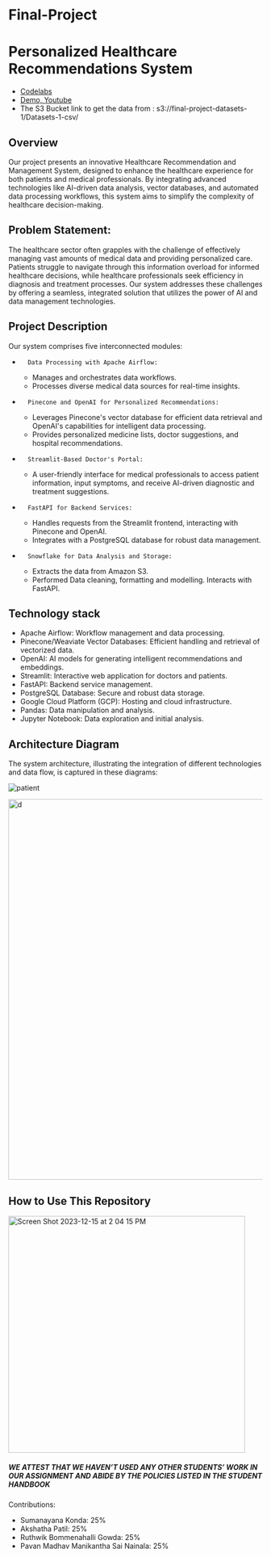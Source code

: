# Final-Project

# Personalized Healthcare Recommendations System

- [Codelabs](https://codelabs-preview.appspot.com/?file_id=12xSA54puYEnSkJqp-kGrLlwYCNaAwCsE7-ozc-PrYOQ#0)
- [Demo, Youtube](https://www.youtube.com/watch?v=PVPjS4fYrCw)
- The S3 Bucket link to get the data from : s3://final-project-datasets-1/Datasets-1-csv/

## Overview
Our project presents an innovative Healthcare Recommendation and Management System, designed to enhance the healthcare experience for both patients and medical professionals. By integrating advanced technologies like AI-driven data analysis, vector databases, and automated data processing workflows, this system aims to simplify the complexity of healthcare decision-making.


## Problem Statement:

The healthcare sector often grapples with the challenge of effectively managing vast amounts of medical data and providing personalized care. Patients struggle to navigate through this information overload for informed healthcare decisions, while healthcare professionals seek efficiency in diagnosis and treatment processes. Our system addresses these challenges by offering a seamless, integrated solution that utilizes the power of AI and data management technologies.


## Project Description
Our system comprises five interconnected modules:
* 		Data Processing with Apache Airflow:
    * Manages and orchestrates data workflows.
    * Processes diverse medical data sources for real-time insights.
* 		Pinecone and OpenAI for Personalized Recommendations:
    * Leverages Pinecone's vector database for efficient data retrieval and OpenAI's capabilities for intelligent data processing.
    * Provides personalized medicine lists, doctor suggestions, and hospital recommendations.
* 		Streamlit-Based Doctor's Portal:
    * A user-friendly interface for medical professionals to access patient information, input symptoms, and receive AI-driven diagnostic and treatment suggestions.
* 		FastAPI for Backend Services:
    * Handles requests from the Streamlit frontend, interacting with Pinecone and OpenAI.
    * Integrates with a PostgreSQL database for robust data management.
* 		Snowflake for Data Analysis and Storage:
    * Extracts the data from Amazon S3.
    * Performed Data cleaning, formatting and modelling. Interacts with FastAPI.


## Technology stack
* Apache Airflow: Workflow management and data processing.
* Pinecone/Weaviate Vector Databases: Efficient handling and retrieval of vectorized data.
* OpenAI: AI models for generating intelligent recommendations and embeddings.
* Streamlit: Interactive web application for doctors and patients.
* FastAPI: Backend service management.
* PostgreSQL Database: Secure and robust data storage.
* Google Cloud Platform (GCP): Hosting and cloud infrastructure.
* Pandas: Data manipulation and analysis.
* Jupyter Notebook: Data exploration and initial analysis.



## Architecture Diagram

The system architecture, illustrating the integration of different technologies and data flow, is captured in these diagrams:

![patient](https://github.com/BigDataIA-Fall2023-Team3/Final-Project/assets/114708712/dbb98393-3be4-4452-a079-ed6109a4a73c)

<img width="754" alt="d" src="https://github.com/BigDataIA-Fall2023-Team3/Final-Project/assets/114708712/e99be4de-9581-4054-8ec4-c73a6547c056">




## How to Use This Repository

<img width="469" alt="Screen Shot 2023-12-15 at 2 04 15 PM" src="https://github.com/BigDataIA-Fall2023-Team3/Final-Project/assets/114708712/da6ff63a-7045-41b8-b0d3-deba2c0b6662">



##### WE ATTEST THAT WE HAVEN’T USED ANY OTHER STUDENTS’ WORK IN OUR ASSIGNMENT AND ABIDE BY THE POLICIES LISTED IN THE STUDENT HANDBOOK

Contributions:
- Sumanayana Konda: 25%
- Akshatha Patil: 25%
- Ruthwik Bommenahalli Gowda: 25%
- Pavan Madhav Manikantha Sai Nainala: 25%

















